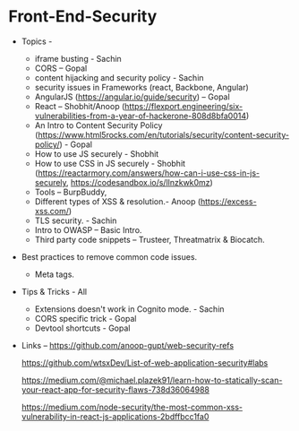 # Front-End-Security

- Topics - 
    - iframe busting - Sachin
    - CORS – Gopal 
    - content hijacking and security policy - Sachin
    - security issues in Frameworks (react, Backbone, Angular)
	- AngularJS (https://angular.io/guide/security) – Gopal 
	- React – Shobhit/Anoop (https://flexport.engineering/six-vulnerabilities-from-a-year-of-hackerone-808d8bfa0014)
    - An Intro to Content Security Policy (https://www.html5rocks.com/en/tutorials/security/content-security-policy/) - Gopal
    - How to use JS securely - Shobhit
    - How to use CSS in JS securely - Shobhit (https://reactarmory.com/answers/how-can-i-use-css-in-js-securely, https://codesandbox.io/s/llnzkwk0mz)
    - Tools – BurpBuddy,
    - Different types of XSS & resolution.- Anoop (https://excess-xss.com/)
    - TLS security. - Sachin
    - Intro to OWASP – Basic Intro.
    - Third party code snippets – Trusteer, Threatmatrix & Biocatch.

- Best practices to remove common code issues.
    - Meta tags.

- Tips & Tricks - All
    - Extensions doesn't work in Cognito mode. - Sachin
    - CORS specific trick - Gopal
    - Devtool shortcuts - Gopal

- Links – 
	https://github.com/anoop-gupt/web-security-refs

    https://github.com/wtsxDev/List-of-web-application-security#labs

    https://medium.com/@michael.plazek91/learn-how-to-statically-scan-your-react-app-for-security-flaws-738d36064988
    
    https://medium.com/node-security/the-most-common-xss-vulnerability-in-react-js-applications-2bdffbcc1fa0
